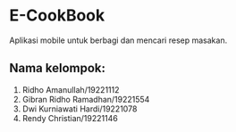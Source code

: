 # E-CookBook
Aplikasi mobile untuk berbagi dan mencari resep masakan.

## Nama kelompok:

1. Ridho Amanullah/19221112
2. Gibran Ridho Ramadhan/19221554
3. Dwi Kurniawati Hardi/19221078
4. Rendy Christian/19221146
 

